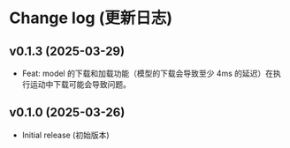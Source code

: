 # Change log (更新日志)

## v0.1.3 (2025-03-29)

- Feat: model 的下载和加载功能（模型的下载会导致至少 4ms 的延迟）在执行运动中下载可能会导致问题。

## v0.1.0 (2025-03-26)

- Initial release (初始版本)
